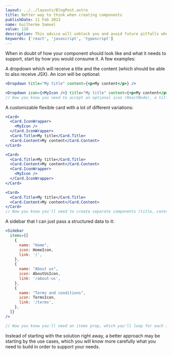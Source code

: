 ```yaml
---
layout: ../../layouts/BlogPost.astro
title: Better way to think when creating components
publishDate: 11 Feb 2023
name: Guilherme Samuel
value: 128
description: This advice will unblock you and avoid future pitfalls when building your components.
keywords: ['react', 'javascript', 'typescript']
---
```


When in doubt of how your component should look like and what it needs to support, start by how you would consume it. A few examples:

A dropdown which will receive a title and the content (which should be able to also receive JSX). An icon will be optional:    
```jsx
<Dropdown title="My title" content={<p>My content</p>} />

<Dropdown icon={<MyIcon />} title="My title" content={<p>My content</p>} />
// Now you know you need to accept an optional icon (ReactNode), a title string and the content (which is also a ReactNode)
```
A customizable flexible card with a lot of different variations:    
```jsx
<Card>
  <Card.IconWrapper>
    <MyIcon />
  </Card.IconWrapper>
  <Card.Title>My title</Card.Title>
  <Card.Content>My content</Card.Content>
</Card>

<Card>
  <Card.Title>My title</Card.Title>
  <Card.Content>My content</Card.Content>
  <Card.IconWrapper>
    <MyIcon />
  </Card.IconWrapper>
</Card>

<Card>
  <Card.Title>My title</Card.Title>
  <Card.Content>My content</Card.Content>
</Card>
// Now you know you'll need to create separate components (title, content, iconwrapper) and assign to the main card.
```
A sidebar that I can just pass a structured data to it:    
```jsx
<Sidebar
  items={[
    {
      name: "Home",
      icon: HomeIcon,
      link: '/',
    },
    {
      name: "About us",
      icon: AboutUsIcon,
      link: '/about-us',
    },
    {
      name: "Terms and conditions",
      icon: TermsIcon,
      link: '/terms',
    },
  ]}
/>

// Now you know you'll need an items prop, which you'll loop for each item and render the name, icon and pass the link as a href.
```
Instead of starting with the solution right away, a better approach may be starting by the use cases, which you will know more carefully what you need to build in order to support your needs.